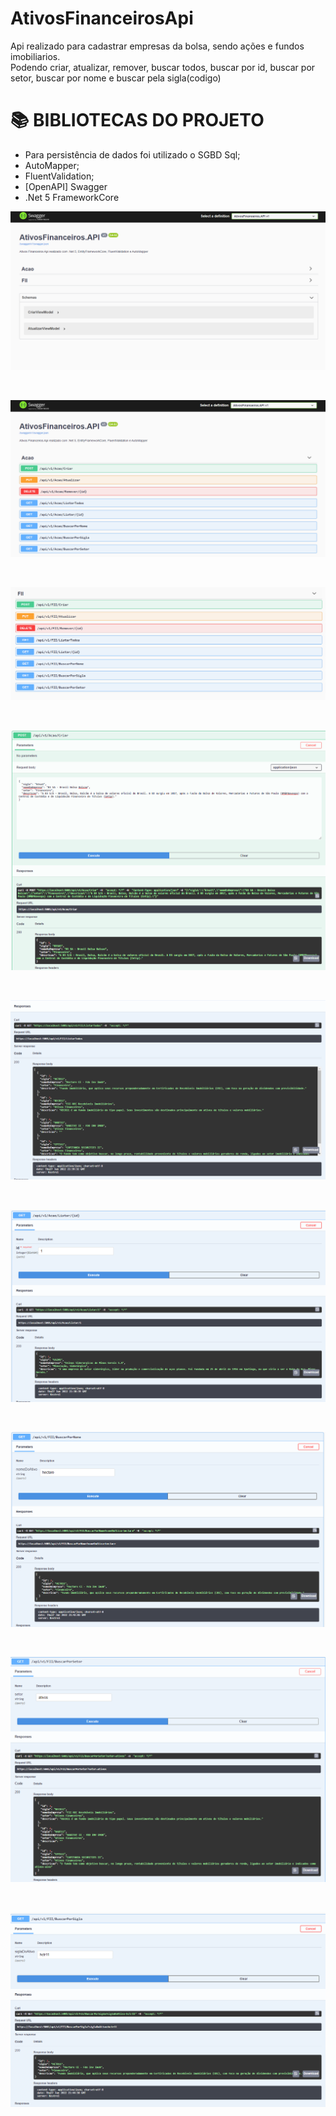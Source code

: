# AtivosFinanceirosApi

Api realizado para cadastrar empresas da bolsa, sendo ações e fundos imobiliarios. <br>
Podendo criar, atualizar, remover, buscar todos, buscar por id, buscar por setor, buscar por nome e buscar pela sigla(codigo)

# 📚 BIBLIOTECAS DO PROJETO

- Para persistência de dados foi utilizado o SGBD Sql;
- AutoMapper;
- FluentValidation;
- [OpenAPI] Swagger
- .Net 5 FrameworkCore

<p><img alt="Texto da propriedade alt" title="Propriedade title" src="https://github.com/tiagorv0/AtivosFinanceirosApi/blob/master/assets/Inicial.png" /></p>

<br>

<p><img alt="Texto da propriedade alt" title="Propriedade title" src="https://github.com/tiagorv0/AtivosFinanceirosApi/blob/master/assets/Acao.png" /></p>

<br>

<p><img alt="Texto da propriedade alt" title="Propriedade title" src="https://github.com/tiagorv0/AtivosFinanceirosApi/blob/master/assets/FII.png" /></p>

<br>

<p><img alt="Texto da propriedade alt" title="Propriedade title" src="https://github.com/tiagorv0/AtivosFinanceirosApi/blob/master/assets/CreateAcao.png" /></p>

<br>

<p><img alt="Texto da propriedade alt" title="Propriedade title" src="https://github.com/tiagorv0/AtivosFinanceirosApi/blob/master/assets/gettotalfii.png" /></p>

<br>

<p><img alt="Texto da propriedade alt" title="Propriedade title" src="https://github.com/tiagorv0/AtivosFinanceirosApi/blob/master/assets/getidacao.png" /></p>

<br>

<p><img alt="Texto da propriedade alt" title="Propriedade title" src="https://github.com/tiagorv0/AtivosFinanceirosApi/blob/master/assets/PorNomeFii.png" /></p>

<br>

<p><img alt="Texto da propriedade alt" title="Propriedade title" src="https://github.com/tiagorv0/AtivosFinanceirosApi/blob/master/assets/PorSetorFII.png" /></p>

<br>

<p><img alt="Texto da propriedade alt" title="Propriedade title" src="https://github.com/tiagorv0/AtivosFinanceirosApi/blob/master/assets/PorSiglaFII.png" /></p>

<br>

